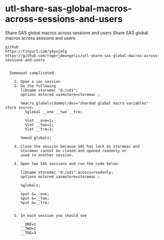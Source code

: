 # utl-share-sas-global-macros-across-sessions-and-users
Share SAS global macros across sessions and users
    Share SAS global macros across sessions and users

    github
    https://tinyurl.com/y4yujmlg
    https://github.com/rogerjdeangelis/utl-share-sas-global-macros-across-sessions-and-users


      Somewaat complicated

        1. Open a sas session
        2. Do the following
           libname storemac "d:/sd1";
           options mstored sasmstore=storemac ;

           %macro globals(dummy)/des="sharded global macro variables" store source;
             %global __one __two __tre;

             %let __one=1;
             %let __two=2;
             %let __tre=3;

           %mend globals;

        3. Close the session because SAS has lock on storemac and
           storemac cannot be closed and opened readonly or
           used in another session.

        4. Open two SAS sessions and run the code below

           libname storemac "d:/sd1" access=readonly;
           options mstored sasmstore=storemac ;

           %globals;

           %put &=__one;
           %put &=__two;
           %put &=__tre;


        5. In each session you should see

           __ONE=1
           __TWO=2
           __TRE=3

